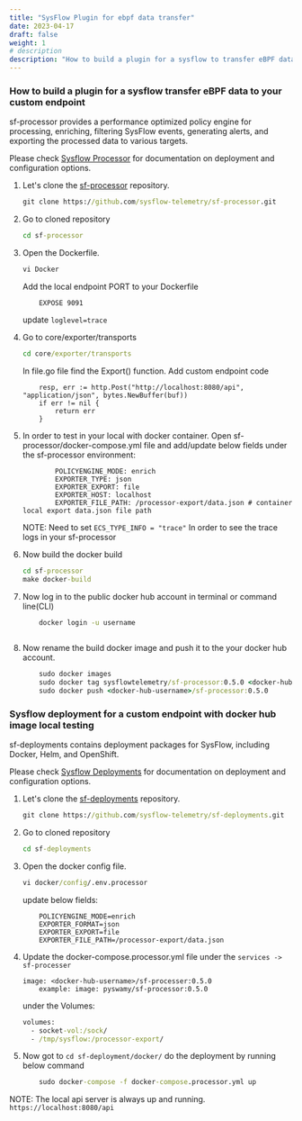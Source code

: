 ```yaml
---
title: "SysFlow Plugin for ebpf data transfer"
date: 2023-04-17
draft: false
weight: 1
# description
description: "How to build a plugin for a sysflow to transfer eBPF data to your custom endpoint"
---
```


### How to build a plugin for a sysflow transfer eBPF data to your custom endpoint
sf-processor provides a performance optimized policy engine for processing, enriching, filtering SysFlow events, generating alerts, and exporting the processed data to various targets.

Please check [Sysflow Processor](https://sysflow.readthedocs.io/en/latest/processor.html) for documentation on deployment and configuration options.

1. Let's clone the [sf-processor](https://github.com/sysflow-telemetry/sf-processor) repository.
	```cmd
	git clone https://github.com/sysflow-telemetry/sf-processor.git
	``` 

2. Go to cloned repository
	```cmd
	cd sf-processor
	```
3. Open the Dockerfile.
	```cmd
	vi Docker
	```
	Add the local endpoint PORT to your Dockerfile
	```
		EXPOSE 9091	
	```
	update ```loglevel=trace```
4. Go to core/exporter/transports
	```cmd
	cd core/exporter/transports
	```
	In file.go file find the Export() function. Add custom endpoint code
	```
		resp, err := http.Post("http://localhost:8080/api", "application/json", bytes.NewBuffer(buf))
		if err != nil {
			return err
		}
	```

5. In order to test in your local with docker container. Open sf-processor/docker-compose.yml file and add/update below fields under the   sf-processor environment:
	```	
			POLICYENGINE_MODE: enrich
			EXPORTER_TYPE: json
			EXPORTER_EXPORT: file
			EXPORTER_HOST: localhost
			EXPORTER_FILE_PATH: /processor-export/data.json # container local export data.json file path
	```
	NOTE: Need to set ``` ECS_TYPE_INFO = "trace" ```  In order to see the trace logs in your sf-processor

6. Now build the docker build 
	```cmd
	cd sf-processor
	make docker-build
	```
7. Now log in to the public docker hub account in terminal or command line(CLI) 
	```cmd
		docker login -u username
		
	```
8. Now rename the build docker image and push it to the your docker hub account.
	```cmd
		sudo docker images
		sudo docker tag sysflowtelemetry/sf-processor:0.5.0 <docker-hub-username>/sf-processor:0.5.0
		sudo docker push <docker-hub-username>/sf-processor:0.5.0
	```

### Sysflow deployment for a  custom endpoint with docker hub image local testing
 sf-deployments contains deployment packages for SysFlow, including Docker, Helm, and OpenShift.

Please check [Sysflow Deployments](https://sysflow.readthedocs.io/en/latest/deploy.html) for documentation on deployment and configuration options.

1. Let's clone the [sf-deployments](https://github.com/sysflow-telemetry/sf-deployments) repository.
	```cmd
	git clone https://github.com/sysflow-telemetry/sf-deployments.git
	``` 

2. Go to cloned repository
	```cmd
	cd sf-deployments
	```
3. Open the docker config file.
	```cmd
	vi docker/config/.env.processor
	```
	update below fields:
	```
		POLICYENGINE_MODE=enrich
		EXPORTER_FORMAT=json            
		EXPORTER_EXPORT=file
		EXPORTER_FILE_PATH=/processor-export/data.json
	```
4. Update the docker-compose.processor.yml file under the ```services -> sf-processer```
	```
	image: <docker-hub-username>/sf-processer:0.5.0
		example: image: pyswamy/sf-processor:0.5.0
	```
	under the Volumes:
	```cmd
	volumes:
      - socket-vol:/sock/
      - /tmp/sysflow:/processor-export/
	```
5. Now got to ```cd sf-deployment/docker/``` do the deployment by running below command 
	```cmd
		sudo docker-compose -f docker-compose.processor.yml up 
	```
NOTE: The local api server is always up and running. ```https://localhost:8080/api```